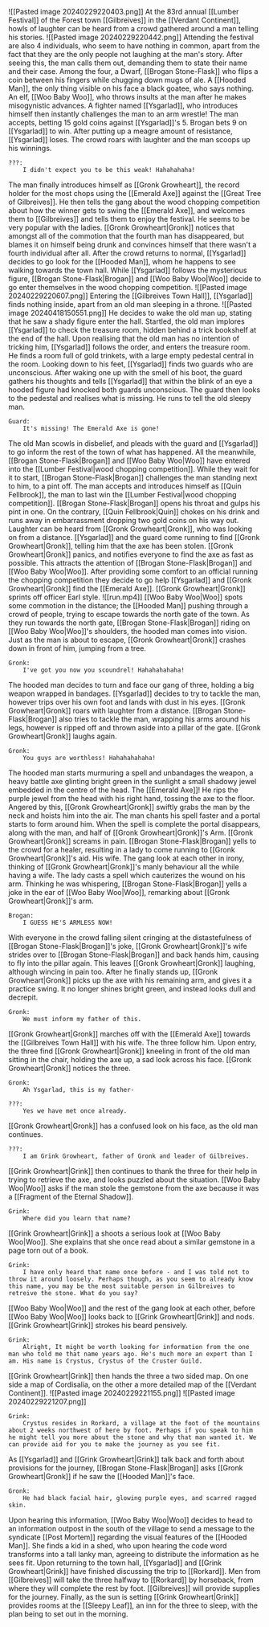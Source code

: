 ![[Pasted image 20240229220403.png]]
At the 83rd annual [[Lumber Festival]] of the Forest town [[Gilbreives]] in the [[Verdant Continent]], howls of laughter can be heard from a crowd gathered around a man telling his stories.
![[Pasted image 20240229220442.png]]
Attending the festival are also 4 individuals, who seem to have nothing in common, apart from the fact that they are the only people not laughing at the man's story. After seeing this, the man calls them out, demanding them to state their name and their case. Among the four, a Dwarf, [[Brogan Stone-Flask]] who flips a coin between his fingers while chugging down mugs of ale. A [[Hooded Man]], the only thing visible on his face a black goatee, who says nothing. An elf, [[Woo Baby Woo]], who throws insults at the man after he makes misogynistic advances. A fighter named [[Ysgarlad]], who introduces himself then instantly challenges the man to an arm wrestle! The man accepts, betting 15 gold coins against [[Ysgarlad]]'s 5. Brogan bets 9 on [[Ysgarlad]] to win. After putting up a meagre amount of resistance, [[Ysgarlad]] loses. The crowd roars with laughter and the man scoops up his winnings.
```
???:
	I didn't expect you to be this weak! Hahahahaha!
```
The man finally introduces himself as [[Gronk Growheart]], the record holder for the most chops using the [[Emerald Axe]] against the [[Great Tree of Gilbreives]]. He then tells the gang about the wood chopping competition about how the winner gets to swing the [[Emerald Axe]], and welcomes them to [[Gilbreives]] and tells them to enjoy the festival. He seems to be very popular with the ladies. [[Gronk Growheart|Gronk]] notices that amongst all of the commotion that the fourth man has disappeared, but blames it on himself being drunk and convinces himself that there wasn't a fourth individual after all. After the crowd returns to normal, [[Ysgarlad]] decides to go look for the [[Hooded Man]], whom he happens to see walking towards the town hall. While [[Ysgarlad]] follows the mysterious figure, [[Brogan Stone-Flask|Brogan]] and [[Woo Baby Woo|Woo]] decide to go enter themselves in the wood chopping competition.
![[Pasted image 20240229220607.png]]
Entering the [[Gilbreives Town Hall]], [[Ysgarlad]] finds nothing inside, apart from an old man sleeping in a throne.
![[Pasted image 20240418150551.png]]
He decides to wake the old man up, stating that he saw a shady figure enter the hall. Startled, the old man implores [[Ysgarlad]] to check the treasure room, hidden behind a trick bookshelf at the end of the hall. Upon realising that the old man has no intention of tricking him, [[Ysgarlad]] follows the order, and enters the treasure room. He finds a room full of gold trinkets, with a large empty pedestal central in the room. Looking down to his feet, [[Ysgarlad]] finds two guards who are unconscious. After waking one up with the smell of his boot, the guard gathers his thoughts and tells [[Ysgarlad]] that within the blink of an eye a hooded figure had knocked both guards unconscious. The guard then looks to the pedestal and realises what is missing. He runs to tell the old sleepy man.
```
Guard:
	It's missing! The Emerald Axe is gone!
```
The old Man scowls in disbelief, and pleads with the guard and [[Ysgarlad]] to go inform the rest of the town of what has happened. All the meanwhile, [[Brogan Stone-Flask|Brogan]] and [[Woo Baby Woo|Woo]] have entered into the [[Lumber Festival|wood chopping competition]]. While they wait for it to start, [[Brogan Stone-Flask|Brogan]] challenges the man standing next to him, to a pint off. The man accepts and introduces himself as [[Quin Fellbrook]], the man to last win the [[Lumber Festival|wood chopping competition]]. [[Brogan Stone-Flask|Brogan]] opens his throat and gulps his pint in one. On the contrary, [[Quin Fellbrook|Quin]] chokes on his drink and runs away in embarrassment dropping two gold coins on his way out. Laughter can be heard from [[Gronk Growheart|Gronk]], who was looking on from a distance. [[Ysgarlad]] and the guard come running to find [[Gronk Growheart|Gronk]], telling him that the axe has been stolen. [[Gronk Growheart|Gronk]] panics, and notifies everyone to find the axe as fast as possible. This attracts the attention of [[Brogan Stone-Flask|Brogan]] and [[Woo Baby Woo|Woo]]. After providing some comfort to an official running the chopping competition they decide to go help [[Ysgarlad]] and [[Gronk Growheart|Gronk]] find the [[Emerald Axe]]. [[Gronk Growheart|Gronk]] sprints off officer Earl style.
![[run.mp4]]
[[Woo Baby Woo|Woo]] spots some commotion in the distance; the [[Hooded Man]] pushing through a crowd of people, trying to escape towards the north gate of the town. As they run towards the north gate, [[Brogan Stone-Flask|Brogan]] riding on [[Woo Baby Woo|Woo]]'s shoulders, the hooded man comes into vision. Just as the man is about to escape, [[Gronk Growheart|Gronk]] crashes down in front of him, jumping from a tree.
```
Gronk:
	I've got you now you scoundrel! Hahahahahaha!
```
The hooded man decides to turn and face our gang of three, holding a big weapon wrapped in bandages. [[Ysgarlad]] decides to try to tackle the man, however trips over his own foot and lands with dust in his eyes. [[Gronk Growheart|Gronk]] roars with laughter from a distance. [[Brogan Stone-Flask|Brogan]] also tries to tackle the man, wrapping his arms around his legs, however is ripped off and thrown aside into a pillar of the gate. [[Gronk Growheart|Gronk]] laughs again.
```
Gronk:
	You guys are worthless! Hahahahahaha!
```
The hooded man starts murmuring a spell and unbandages the weapon, a heavy battle axe glinting bright green in the sunlight a small shadowy jewel embedded in the centre of the head. The [[Emerald Axe]]! He rips the purple jewel from the head with his right hand, tossing the axe to the floor. Angered by this, [[Gronk Growheart|Gronk]] swiftly grabs the man by the neck and hoists him into the air. The man chants his spell faster and a portal starts to form around him. When the spell is complete the portal disappears, along with the man, and half of [[Gronk Growheart|Gronk]]'s Arm. [[Gronk Growheart|Gronk]] screams in pain. [[Brogan Stone-Flask|Brogan]] yells to the crowd for a healer, resulting in a lady to come running to [[Gronk Growheart|Gronk]]'s aid. His wife. The gang look at each other in irony, thinking of [[Gronk Growheart|Gronk]]'s manly behaviour all the while having a wife. The lady casts a spell which cauterizes the wound on his arm. Thinking he was whispering, [[Brogan Stone-Flask|Brogan]] yells a joke in the ear of [[Woo Baby Woo|Woo]], remarking about [[Gronk Growheart|Gronk]]'s arm.
```
Brogan:
	I GUESS HE'S ARMLESS NOW!
```
With everyone in the crowd falling silent cringing at the distastefulness of [[Brogan Stone-Flask|Brogan]]'s joke, [[Gronk Growheart|Gronk]]'s wife strides over to [[Brogan Stone-Flask|Brogan]] and back hands him, causing to fly into the pillar again. This leaves [[Gronk Growheart|Gronk]] laughing, although wincing in pain too. After he finally stands up, [[Gronk Growheart|Gronk]] picks up the axe with his remaining arm, and gives it a practice swing. It no longer shines bright green, and instead looks dull and decrepit.
```
Gronk:
	We must inform my father of this.
```
[[Gronk Growheart|Gronk]] marches off with the [[Emerald Axe]] towards the [[Gilbreives Town Hall]] with his wife. The three follow him. Upon entry, the three find [[Gronk Growheart|Gronk]] kneeling in front of the old man sitting in the chair, holding the axe up, a sad look across his face. [[Gronk Growheart|Gronk]] notices the three.
```
Gronk:
	Ah Ysgarlad, this is my father-
```
```
???:
	Yes we have met once already.
```
[[Gronk Growheart|Gronk]] has a confused look on his face, as the old man continues.
```
???:
	I am Grink Growheart, father of Gronk and leader of Gilbreives.
```
[[Grink Growheart|Grink]] then continues to thank the three for their help in trying to retrieve the axe, and looks puzzled about the situation. [[Woo Baby Woo|Woo]] asks if the man stole the gemstone from the axe because it was a [[Fragment of the Eternal Shadow]].
```
Grink:
	Where did you learn that name?
```
[[Grink Growheart|Grink]] a shoots a serious look at [[Woo Baby Woo|Woo]]. She explains that she once read about a similar gemstone in a page torn out of a book.
```
Grink:
	I have only heard that name once before - and I was told not to throw it around loosely. Perhaps though, as you seem to already know this name, you may be the most suitable person in Gilbreives to retreive the stone. What do you say?
```
[[Woo Baby Woo|Woo]] and the rest of the gang look at each other, before [[Woo Baby Woo|Woo]] looks back to [[Grink Growheart|Grink]] and nods. [[Grink Growheart|Grink]] strokes his beard pensively.
```
Grink:
	Alright, It might be worth looking for information from the one man who told me that name years ago. He's much more an expert than I am. His name is Crystus, Crystus of the Cruster Guild.
```
[[Grink Growheart|Grink]] then hands the three a two sided map. On one side a map of Cordisalia, on the other a more detailed map of the [[Verdant Continent]].
![[Pasted image 20240229221155.png]]
![[Pasted image 20240229221207.png]]
```
Grink:
	Crystus resides in Rorkard, a village at the foot of the mountains about 2 weeks northwest of here by foot. Perhaps if you speak to him he might tell you more about the stone and why that man wanted it. We can provide aid for you to make the journey as you see fit.
```
As [[Ysgarlad]] and [[Grink Growheart|Grink]] talk back and forth about provisions for the journey, [[Brogan Stone-Flask|Brogan]] asks [[Gronk Growheart|Gronk]] if he saw the [[Hooded Man]]'s face.
```
Gronk:
	He had black facial hair, glowing purple eyes, and scarred ragged skin.
```
Upon hearing this information, [[Woo Baby Woo|Woo]] decides to head to an information outpost in the south of the village to send a message to the syndicate [[Post Mortem]] regarding the visual features of the [[Hooded Man]]. She finds a kid in a shed, who upon hearing the code word transforms into a tall lanky man, agreeing to distribute the information as he sees fit. Upon returning to the town hall, [[Ysgarlad]] and [[Grink Growheart|Grink]] have finished discussing the trip to [[Rorkard]]. Men from [[Gilbreives]] will take the three halfway to [[Rorkard]] by horseback, from where they will complete the rest by foot. [[Gilbreives]] will provide supplies for the journey. Finally, as the sun is setting [[Grink Growheart|Grink]] provides rooms at the  [[Sleepy Leaf]], an inn for the three to sleep, with the plan being to set out in the morning.